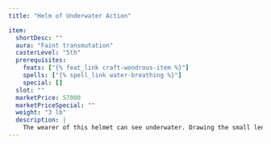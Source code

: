 ```yaml
---
title: "Helm of Underwater Action"

item:
  shortDesc: ""
  aura: "Faint transmutation"
  casterLevel: "5th"
  prerequisites:
    feats: ["{% feat_link craft-wondrous-item %}"]
    spells: ["{% spell_link water-breathing %}"]
    special: []
  slot: ""
  marketPrice: 57000
  marketPriceSpecial: ""
  weight: "3 lb"
  description: |
    The wearer of this helmet can see underwater. Drawing the small lenses in compartments on either side into position before the wearer's eyes activates the visual properties of the helm, allowing her to see five times farther than water and light conditions would allow for normal human vision. (Weeds, obstructions, and the like block vision in the usual manner.) If the command word is spoken, the _helm of underwater action_ creates a globe of air around the wearer's head and maintains it until the command word is spoken again, enabling her to breathe freely.
---
```

